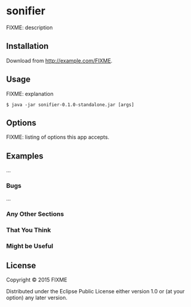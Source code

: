 # sonifier

FIXME: description

## Installation

Download from http://example.com/FIXME.

## Usage

FIXME: explanation

    $ java -jar sonifier-0.1.0-standalone.jar [args]

## Options

FIXME: listing of options this app accepts.

## Examples

...

### Bugs

...

### Any Other Sections
### That You Think
### Might be Useful

## License

Copyright © 2015 FIXME

Distributed under the Eclipse Public License either version 1.0 or (at
your option) any later version.
